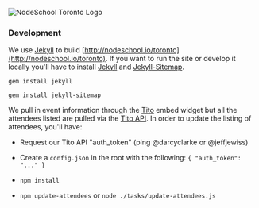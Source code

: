 ![NodeSchool Toronto Logo](http://nodeschool.io/toronto/i/nodeschool-toronto-logo.svg)

### Development

We use [Jekyll](https://jekyllrb.com/) to build [http://nodeschool.io/toronto](http://nodeschool.io/toronto). If you want to run the site or develop it locally you'll have to install [Jekyll](https://github.com/jekyll/jekyll) and [Jekyll-Sitemap](https://github.com/jekyll/jekyll-sitemap).

`gem install jekyll`

`gem install jekyll-sitemap`

We pull in event information through the [Tito](http://tito.io) embed widget but all the attendees listed are pulled via the [Tito API](http://api.tito.io). In order to update the listing of attendees, you'll have:

- Request our Tito API "auth_token" (ping @darcyclarke or @jeffjewiss)

- Create a `config.json` in the root with the following: `{ "auth_token": "..." }`

- `npm install`

- `npm update-attendees` or `node ./tasks/update-attendees.js`
